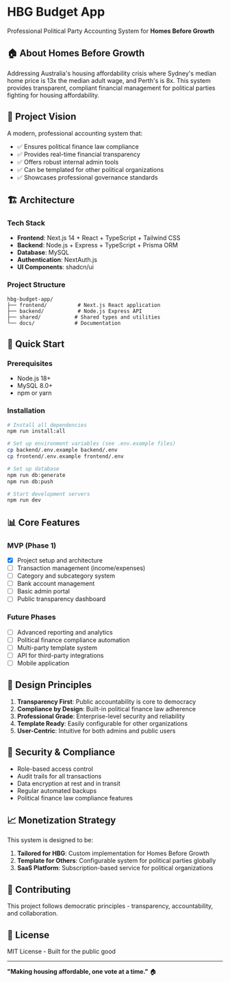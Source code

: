 # HBG Budget App

Professional Political Party Accounting System for **Homes Before Growth**

## 🏠 About Homes Before Growth

Addressing Australia's housing affordability crisis where Sydney's median home price is 13x the median adult wage, and Perth's is 8x. This system provides transparent, compliant financial management for political parties fighting for housing affordability.

## 🎯 Project Vision

A modern, professional accounting system that:
- ✅ Ensures political finance law compliance
- ✅ Provides real-time financial transparency
- ✅ Offers robust internal admin tools
- ✅ Can be templated for other political organizations
- ✅ Showcases professional governance standards

## 🏗️ Architecture

### Tech Stack
- **Frontend**: Next.js 14 + React + TypeScript + Tailwind CSS
- **Backend**: Node.js + Express + TypeScript + Prisma ORM
- **Database**: MySQL
- **Authentication**: NextAuth.js
- **UI Components**: shadcn/ui

### Project Structure
```
hbg-budget-app/
├── frontend/          # Next.js React application
├── backend/           # Node.js Express API
├── shared/           # Shared types and utilities
└── docs/             # Documentation
```

## 🚀 Quick Start

### Prerequisites
- Node.js 18+ 
- MySQL 8.0+
- npm or yarn

### Installation
```bash
# Install all dependencies
npm run install:all

# Set up environment variables (see .env.example files)
cp backend/.env.example backend/.env
cp frontend/.env.example frontend/.env

# Set up database
npm run db:generate
npm run db:push

# Start development servers
npm run dev
```

## 📊 Core Features

### MVP (Phase 1)
- [x] Project setup and architecture
- [ ] Transaction management (income/expenses)
- [ ] Category and subcategory system
- [ ] Bank account management
- [ ] Basic admin portal
- [ ] Public transparency dashboard

### Future Phases
- [ ] Advanced reporting and analytics
- [ ] Political finance compliance automation
- [ ] Multi-party template system
- [ ] API for third-party integrations
- [ ] Mobile application

## 🎨 Design Principles

1. **Transparency First**: Public accountability is core to democracy
2. **Compliance by Design**: Built-in political finance law adherence
3. **Professional Grade**: Enterprise-level security and reliability
4. **Template Ready**: Easily configurable for other organizations
5. **User-Centric**: Intuitive for both admins and public users

## 🔐 Security & Compliance

- Role-based access control
- Audit trails for all transactions
- Data encryption at rest and in transit
- Regular automated backups
- Political finance law compliance features

## 📈 Monetization Strategy

This system is designed to be:
1. **Tailored for HBG**: Custom implementation for Homes Before Growth
2. **Template for Others**: Configurable system for political parties globally
3. **SaaS Platform**: Subscription-based service for political organizations

## 🤝 Contributing

This project follows democratic principles - transparency, accountability, and collaboration.

## 📄 License

MIT License - Built for the public good

---

**"Making housing affordable, one vote at a time."** 🏠 
